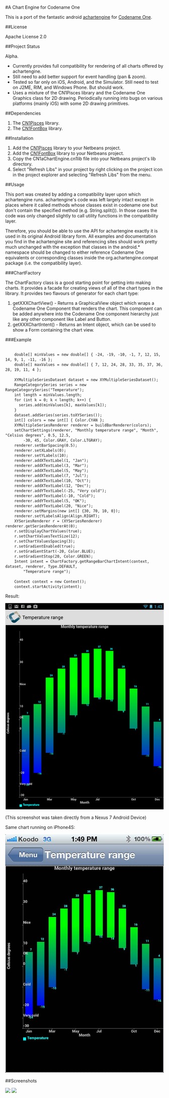 #A Chart Engine for Codename One

This is a port of the fantastic android [achartengine](https://code.google.com/p/achartengine/) for [Codename One](http://www.codenameone.com).

##License

Apache License 2.0

##Project Status

Alpha.

* Currently provides full compatibility for rendering of all charts offered by achartengine.
* Still need to add better support for event handling (pan & zoom).
* Tested so far only on iOS, Android, and the Simulator.  Still need to test on J2ME, RIM, and Windows Phone.  But should work.
* Uses a mixture of the CN1Pisces library and the Codename One Graphics class for 2D drawing.  Periodically running into bugs on various platforms (mainly iOS) with some 2D drawing primitives.


##Dependencies

1. The [CN1Pisces](https://github.com/shannah/CN1Pisces) library.
2. The [CN1FontBox](https://github.com/shannah/CN1FontBox) library.

##Installation

1. Add the [CN1Pisces](https://github.com/shannah/CN1Pisces) library to your Netbeans project.
2. Add the [CN1FontBox](https://github.com/shannah/CN1FontBox) library to your Netbeans project.
3. Copy the CN1aChartEngine.cn1lib file into your Netbeans project's lib directory.
4. Select "Refresh Libs" in your project by right clicking on the project icon in the project explorer and selecting "Refresh Libs" from the menu.

##Usage

This port was created by adding a compatibility layer upon which achartengine runs.  achartengine's code was left largely intact except in places where it called methods whose classes exist in codename one but don't contain the specified method (e.g. String.split()).  In those cases the code was only changed slightly to call utility functions in the compatibility layer.

Therefore, you should be able to use the API for achartengine exactly it is used in its original Android library form.  All examples and documentation you find in the achartengine site and referencing sites should work pretty much unchanged with the exception that classes in the android.* namespace should be changed to either reference Codename One equivalents or corresponding classes inside the org.achartengine.compat package (i.e. the compatibility layer).

###ChartFactory

The ChartFactory class is a good starting point for getting into making charts.  It provides a facade for creating views of all of the chart types in the library.  It provides two flavours of generator for each chart type:

1. getXXXChartView() - Returns a GraphicalView object which wraps a Codename One Component that renders the chart.  This component can be added anywhere into the Codename One component hierarchy just like any other component like Label and Button.
2. getXXXChartIntent() - Returns an Intent object, which can be used to show a Form containing the chart view.

###Example

~~~~

    double[] minValues = new double[] { -24, -19, -10, -1, 7, 12, 15, 14, 9, 1, -11, -16 };
    double[] maxValues = new double[] { 7, 12, 24, 28, 33, 35, 37, 36, 28, 19, 11, 4 };

    XYMultipleSeriesDataset dataset = new XYMultipleSeriesDataset();
    RangeCategorySeries series = new RangeCategorySeries("Temperature");
    int length = minValues.length;
    for (int k = 0; k < length; k++) {
      series.add(minValues[k], maxValues[k]);
    }
    dataset.addSeries(series.toXYSeries());
    int[] colors = new int[] { Color.CYAN };
    XYMultipleSeriesRenderer renderer = buildBarRenderer(colors);
    setChartSettings(renderer, "Monthly temperature range", "Month", "Celsius degrees", 0.5, 12.5,
        -30, 45, Color.GRAY, Color.LTGRAY);
    renderer.setBarSpacing(0.5);
    renderer.setXLabels(0);
    renderer.setYLabels(10);
    renderer.addXTextLabel(1, "Jan");
    renderer.addXTextLabel(3, "Mar");
    renderer.addXTextLabel(5, "May");
    renderer.addXTextLabel(7, "Jul");
    renderer.addXTextLabel(10, "Oct");
    renderer.addXTextLabel(12, "Dec");
    renderer.addYTextLabel(-25, "Very cold");
    renderer.addYTextLabel(-10, "Cold");
    renderer.addYTextLabel(5, "OK");
    renderer.addYTextLabel(20, "Nice");
    renderer.setMargins(new int[] {30, 70, 10, 0});
    renderer.setYLabelsAlign(Align.RIGHT);
    XYSeriesRenderer r = (XYSeriesRenderer) renderer.getSeriesRendererAt(0);
    r.setDisplayChartValues(true);
    r.setChartValuesTextSize(12);
    r.setChartValuesSpacing(3);
    r.setGradientEnabled(true);
    r.setGradientStart(-20, Color.BLUE);
    r.setGradientStop(20, Color.GREEN);
    Intent intent = ChartFactory.getRangeBarChartIntent(context, dataset, renderer, Type.DEFAULT,
        "Temperature range");
    
    Context context = new Context();
	context.startActivity(intent);

~~~~

Result:

![Resulting Chart](screenshots/monthly_temperature_range.png)

(This screenshot was taken directly from a Nexus 7 Android Device)

Same chart running on iPhone4S:

![Resulting Chart iOS](screenshots/avg_monthly_temperature_ios.jpg)

##Screenshots

<img src="http://media.weblite.ca/files/photos/ios1.jpg?max_width=320"/>
<img src="http://media.weblite.ca/files/photos/ios2.jpg?max_width=320"/>


